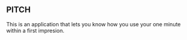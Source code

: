 ## PITCH
This is an application that lets you know how you use your one minute within a first impresion.
